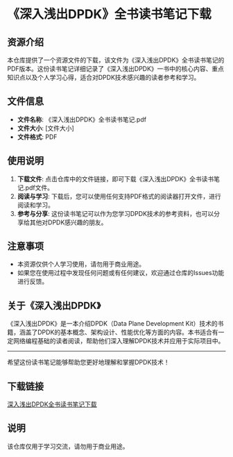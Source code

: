 # 《深入浅出DPDK》全书读书笔记下载

## 资源介绍

本仓库提供了一个资源文件的下载，该文件为《深入浅出DPDK》全书读书笔记的PDF版本。这份读书笔记详细记录了《深入浅出DPDK》一书中的核心内容、重点知识点以及个人学习心得，适合对DPDK技术感兴趣的读者参考和学习。

## 文件信息

- **文件名称**: 《深入浅出DPDK》全书读书笔记.pdf
- **文件大小**: [文件大小]
- **文件格式**: PDF

## 使用说明

1. **下载文件**: 点击仓库中的文件链接，即可下载《深入浅出DPDK》全书读书笔记.pdf文件。
2. **阅读与学习**: 下载后，您可以使用任何支持PDF格式的阅读器打开文件，进行阅读和学习。
3. **参考与分享**: 这份读书笔记可以作为您学习DPDK技术的参考资料，也可以分享给其他对DPDK感兴趣的朋友。

## 注意事项

- 本资源仅供个人学习使用，请勿用于商业用途。
- 如果您在使用过程中发现任何问题或有任何建议，欢迎通过仓库的Issues功能进行反馈。

## 关于《深入浅出DPDK》

《深入浅出DPDK》是一本介绍DPDK（Data Plane Development Kit）技术的书籍，涵盖了DPDK的基本概念、架构设计、性能优化等方面的内容。本书适合有一定网络编程基础的读者阅读，帮助他们深入理解DPDK技术并应用于实际项目中。

---

希望这份读书笔记能够帮助您更好地理解和掌握DPDK技术！

## 下载链接
[深入浅出DPDK全书读书笔记下载](https://pan.quark.cn/s/384a22413b85)

## 说明

该仓库仅用于学习交流，请勿用于商业用途。
